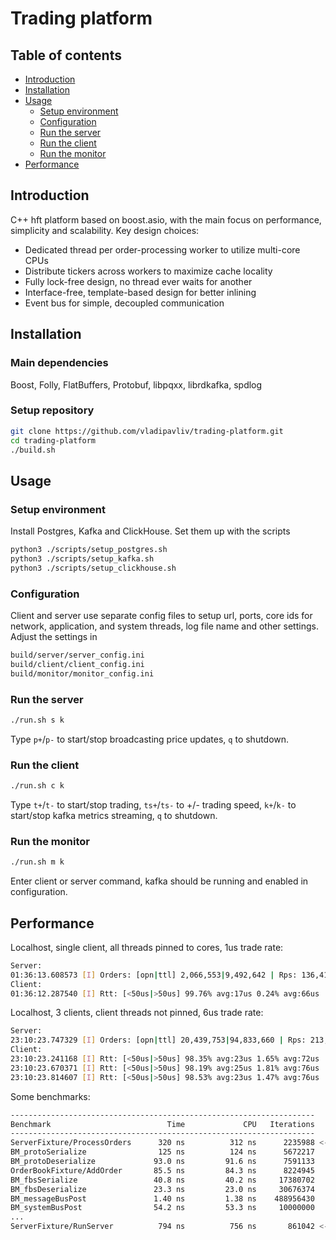 # Trading platform

## Table of contents
- [Introduction](#introduction)
- [Installation](#installation)
- [Usage](#usage)
    - [Setup environment](#setup-environment)
    - [Configuration](#configuration)
    - [Run the server](#run-the-server)
    - [Run the client](#run-the-client)
    - [Run the monitor](#run-monitor)
- [Performance](#performance)

## Introduction
C++ hft platform based on boost.asio, with the main focus on performance, simplicity and scalability. Key design choices:
- Dedicated thread per order-processing worker to utilize multi-core CPUs
- Distribute tickers across workers to maximize cache locality
- Fully lock-free design, no thread ever waits for another
- Interface-free, template-based design for better inlining
- Event bus for simple, decoupled communication

## Installation

### Main dependencies
Boost, Folly, FlatBuffers, Protobuf, libpqxx, librdkafka, spdlog

### Setup repository
```bash
git clone https://github.com/vladipavliv/trading-platform.git
cd trading-platform
./build.sh
```

## Usage
### Setup environment
Install Postgres, Kafka and ClickHouse. Set them up with the scripts
```bash
python3 ./scripts/setup_postgres.sh
python3 ./scripts/setup_kafka.sh
python3 ./scripts/setup_clickhouse.sh
```

### Configuration
Client and server use separate config files to setup url, ports, core ids for network, application, and system threads, log file name and other settings.
Adjust the settings in 

```bash
build/server/server_config.ini
build/client/client_config.ini
build/monitor/monitor_config.ini
```

### Run the server
```bash
./run.sh s k
```
Type `p+`/`p-` to start/stop broadcasting price updates, `q` to shutdown.

### Run the client
```bash
./run.sh c k
```
Type `t+`/`t-` to start/stop trading, `ts+`/`ts-` to +/- trading speed, `k+`/`k-` to start/stop kafka metrics streaming, `q` to shutdown.

### Run the monitor
```bash
./run.sh m k
```
Enter client or server command, kafka should be running and enabled in configuration.

## Performance
Localhost, single client, all threads pinned to cores, 1us trade rate:

```bash
Server:
01:36:13.608573 [I] Orders: [opn|ttl] 2,066,553|9,492,642 | Rps: 136,410
Client:
01:36:12.287540 [I] Rtt: [<50us|>50us] 99.76% avg:17us 0.24% avg:66us
```

Localhost, 3 clients, client threads not pinned, 6us trade rate:

```bash
Server:
23:10:23.747329 [I] Orders: [opn|ttl] 20,439,753|94,833,660 | Rps: 213,990
Client:
23:10:23.241168 [I] Rtt: [<50us|>50us] 98.35% avg:23us 1.65% avg:72us
23:10:23.670371 [I] Rtt: [<50us|>50us] 98.19% avg:25us 1.81% avg:76us
23:10:23.814607 [I] Rtt: [<50us|>50us] 98.53% avg:23us 1.47% avg:76us
```
Some benchmarks:
```bash
--------------------------------------------------------------------
Benchmark                          Time             CPU   Iterations
--------------------------------------------------------------------
ServerFixture/ProcessOrders      320 ns          312 ns      2235988 <- (1 worker)
BM_protoSerialize                125 ns          124 ns      5672217
BM_protoDeserialize             93.0 ns         91.6 ns      7591133
OrderBookFixture/AddOrder       85.5 ns         84.3 ns      8224945
BM_fbsSerialize                 40.8 ns         40.2 ns     17380702
BM_fbsDeserialize               23.3 ns         23.0 ns     30676374
BM_messageBusPost               1.40 ns         1.38 ns    488956430
BM_systemBusPost                54.2 ns         53.3 ns     10000000
...
ServerFixture/RunServer          794 ns          756 ns       861042 <- (2 workers)
```
